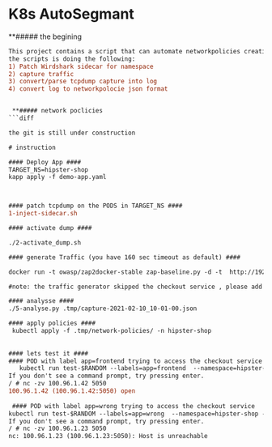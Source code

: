#  K8s AutoSegmant

 **##### the begining 
```diff
This project contains a script that can automate networkpolicies creation based on the application traffic.
the scripts is doing the following: 
1) Patch Wirdshark sidecar for namespace
2) capture traffic
3) convert/parse tcpdump capture into log
4) convert log to networkpolocie json format


 **##### network poclicies
```diff

the git is still under construction

# instruction

#### Deploy App ####
TARGET_NS=hipster-shop
kapp apply -f demo-app.yaml



#### patch tcpdump on the PODS in TARGET_NS ####
1-inject-sidecar.sh 

#### activate dump #### 

./2-activate_dump.sh

#### generate Traffic (you have 160 sec timeout as default) ####

docker run -t owasp/zap2docker-stable zap-baseline.py -d -t  http://192.168.1.26

#note: the traffic generator skipped the checkout service , please add cart manualy during the capture (http://192.168.1.26/cart/checkout)

#### analysse ####
./5-analyse.py .tmp/capture-2021-02-10_10-01-00.json 

#### apply policies ####
 kubectl apply -f .tmp/network-policies/ -n hipster-shop
 
 
#### lets test it ####
#### POD with label app=frontend trying to access the checkout service
   kubectl run test-$RANDOM --labels=app=frontend  --namespace=hipster-shop --rm -i -t --image=alpine -- sh
If you don't see a command prompt, try pressing enter.
/ # nc -zv 100.96.1.42 5050
100.96.1.42 (100.96.1.42:5050) open
 
 #### POD with label app=wrong trying to access the checkout service
kubectl run test-$RANDOM --labels=app=wrong  --namespace=hipster-shop --rm -i -t --image=alpine -- sh
If you don't see a command prompt, try pressing enter.
/ # nc -zv 100.96.1.23 5050
nc: 100.96.1.23 (100.96.1.23:5050): Host is unreachable

